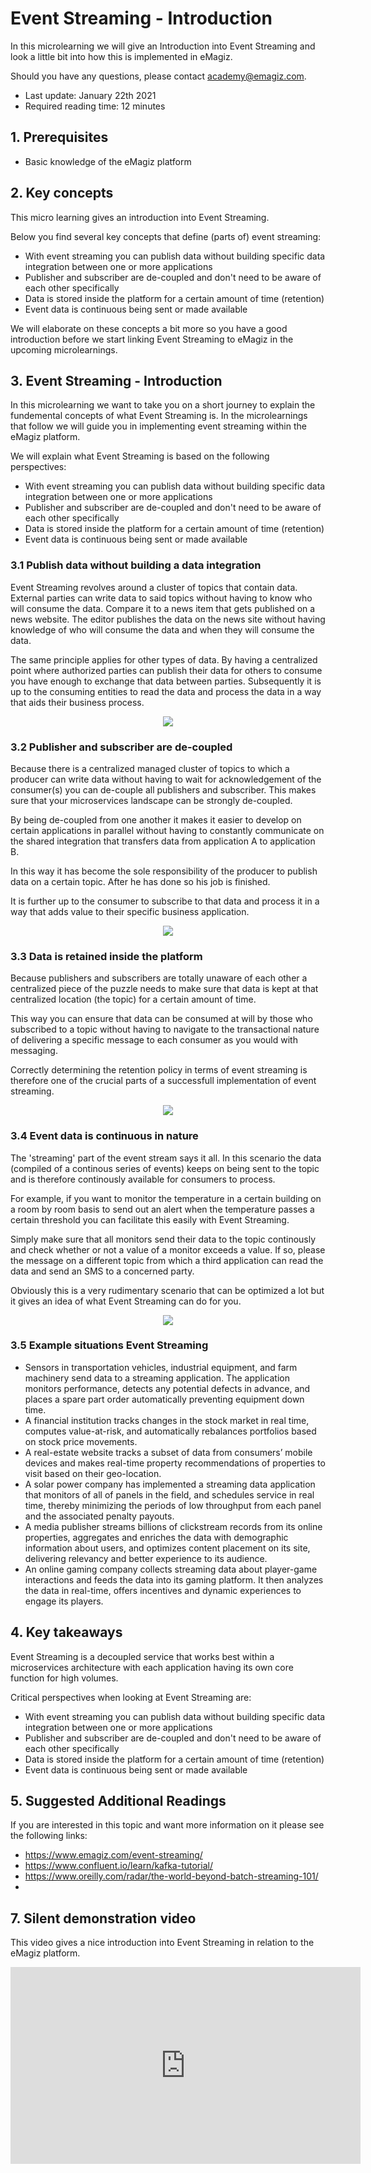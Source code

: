 # Event Streaming - Introduction

In this microlearning we will give an Introduction into Event Streaming and look a little bit into how this is implemented in eMagiz.

Should you have any questions, please contact academy@emagiz.com.

- Last update: January 22th 2021
- Required reading time: 12 minutes

## 1. Prerequisites
- Basic knowledge of the eMagiz platform

## 2. Key concepts
This micro learning gives an introduction into Event Streaming.

Below you find several key concepts that define (parts of) event streaming:

- With event streaming you can publish data without building specific data integration between one or more applications
- Publisher and subscriber are de-coupled and don't need to be aware of each other specifically
- Data is stored inside the platform for a certain amount of time (retention)
- Event data is continuous being sent or made available

We will elaborate on these concepts a bit more so you have a good introduction before we start linking Event Streaming to eMagiz in the upcoming microlearnings.

## 3. Event Streaming - Introduction

In this microlearning we want to take you on a short journey to explain the fundemental concepts of what Event Streaming is. 
In the microlearnings that follow we will guide you in implementing event streaming within the eMagiz platform.

We will explain what Event Streaming is based on the following perspectives:

- With event streaming you can publish data without building specific data integration between one or more applications
- Publisher and subscriber are de-coupled and don't need to be aware of each other specifically
- Data is stored inside the platform for a certain amount of time (retention)
- Event data is continuous being sent or made available

### 3.1 Publish data without building a data integration

Event Streaming revolves around a cluster of topics that contain data. External parties can write data to said topics without having to know who will consume the data.
Compare it to a news item that gets published on a news website. The editor publishes the data on the news site without 
having knowledge of who will consume the data and when they will consume the data.

The same principle applies for other types of data. By having a centralized point where authorized parties can publish their data for others to consume you have enough to exchange that data between parties.
Subsequently it is up to the consuming entities to read the data and process the data in a way that aids their business process.

<p align="center"><img src="../../img/microlearning/ml-event-streaming-introduction--centralized-data-set.png"></p>

### 3.2 Publisher and subscriber are de-coupled

Because there is a centralized managed cluster of topics to which a producer can write data without having to wait for acknowledgement of the consumer(s) 
you can de-couple all publishers and subscriber. This makes sure that your microservices landscape can be strongly de-coupled.

By being de-coupled from one another it makes it easier to develop on certain applications in parallel without having to constantly communicate on the shared integration that transfers data from application A to application B.

In this way it has become the sole responsibility of the producer to publish data on a certain topic. After he has done so his job is finished.

It is further up to the consumer to subscribe to that data and process it in a way that adds value to their specific business application.

<p align="center"><img src="../../img/microlearning/ml-event-streaming-introduction--de-coupling-publish-subscribe.jpg"></p>

### 3.3 Data is retained inside the platform

Because publishers and subscribers are totally unaware of each other a centralized piece 
of the puzzle needs to make sure that data is kept at that centralized location (the topic) for a certain amount of time. 

This way you can ensure that data can be consumed at will by those who subscribed to a topic without having to navigate to the 
transactional nature of delivering a specific message to each consumer as you would with messaging.

Correctly determining the retention policy in terms of event streaming is therefore one of the crucial parts of a successfull implementation of event streaming.

<p align="center"><img src="../../img/microlearning/ml-event-streaming-introduction--retention-construction.jpg"></p>

### 3.4 Event data is continuous in nature

The 'streaming' part of the event stream says it all. In this scenario the data (compiled of a continous series of events) keeps on being sent to the topic and is therefore continously available for consumers to process.

For example, if you want to monitor the temperature in a certain building on a room by room basis to send out an alert when the temperature passes a certain threshold you can facilitate this easily with Event Streaming.

Simply make sure that all monitors send their data to the topic continously and check whether or not a value of a monitor exceeds a value. 
If so, please the message on a different topic from which a third application can read the data and send an SMS to a concerned party.

Obviously this is a very rudimentary scenario that can be optimized a lot but it gives an idea of what Event Streaming can do for you.

<p align="center"><img src="../../img/microlearning/ml-event-streaming-introduction--log-record-event-streaming.png"></p>

### 3.5 Example situations Event Streaming

- Sensors in transportation vehicles, industrial equipment, and farm machinery send data to a streaming application. The application monitors performance, detects any potential defects in advance, and places a spare part order automatically preventing equipment down time.
- A financial institution tracks changes in the stock market in real time, computes value-at-risk, and automatically rebalances portfolios based on stock price movements.
- A real-estate website tracks a subset of data from consumers’ mobile devices and makes real-time property recommendations of properties to visit based on their geo-location.
- A solar power company has implemented a streaming data application that monitors of all of panels in the field, and schedules service in real time, thereby minimizing the periods of low throughput from each panel and the associated penalty payouts.
- A media publisher streams billions of clickstream records from its online properties, aggregates and enriches the data with demographic information about users, and optimizes content placement on its site, delivering relevancy and better experience to its audience.
- An online gaming company collects streaming data about player-game interactions and feeds the data into its gaming platform. It then analyzes the data in real-time, offers incentives and dynamic experiences to engage its players.

## 4. Key takeaways

Event Streaming is a decoupled service that works best within a microservices architecture with each application having its own core function for high volumes.

Critical perspectives when looking at Event Streaming are:

- With event streaming you can publish data without building specific data integration between one or more applications
- Publisher and subscriber are de-coupled and don't need to be aware of each other specifically
- Data is stored inside the platform for a certain amount of time (retention)
- Event data is continuous being sent or made available

## 5. Suggested Additional Readings

If you are interested in this topic and want more information on it please see the following links:

- https://www.emagiz.com/event-streaming/
- https://www.confluent.io/learn/kafka-tutorial/
- https://www.oreilly.com/radar/the-world-beyond-batch-streaming-101/
- 

## 7. Silent demonstration video

This video gives a nice introduction into Event Streaming in relation to the eMagiz platform.

<iframe width="560" height="315" src="https://www.youtube.com/embed/VRGz3z_T3mw" frameborder="0" allow="accelerometer; autoplay; clipboard-write; encrypted-media; gyroscope; picture-in-picture" allowfullscreen></iframe>